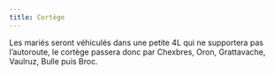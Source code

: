 ```yaml
---
title: Cortège
---
```


Les mariés seront véhiculés dans une petite 4L qui ne supportera pas l’autoroute, le cortège passera donc par Chexbres, Oron, Grattavache, Vaulruz, Bulle puis Broc.
